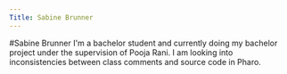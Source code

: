 ```yaml
---
Title: Sabine Brunner
---
```

#Sabine Brunner
I'm a bachelor student and currently doing my bachelor project under the supervision of Pooja Rani. I am looking into inconsistencies between class comments and source code in Pharo.

